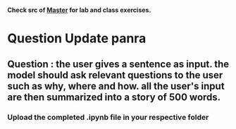 #### Check src of [Master](../Kaavya/src) for lab and class exercises.

# Question Update panra

## Question : the user gives a sentence as input. the model should ask relevant questions to the user such as why, where and how. all the user's input are then summarized into a story of 500 words.

### Upload the completed .ipynb file in your respective folder
